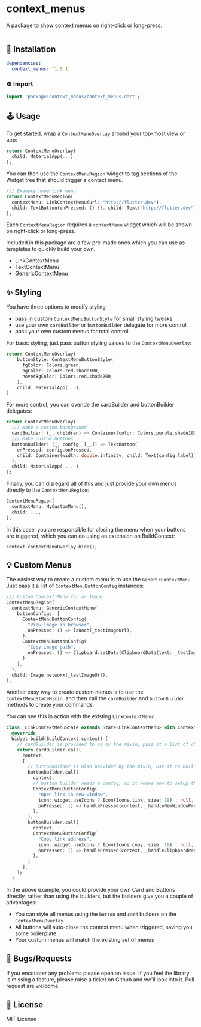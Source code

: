 # context_menus
A package to show context menus on right-click or long-press.

<img src="http://screens.gskinner.com/shawn/0tVhpe5OY2.gif" alt="" />

## 🔨 Installation
```yaml
dependencies:
  context_menus: ^1.0.1
```

### ⚙ Import

```dart
import 'package:context_menus/context_menus.dart';
```

## 🕹️ Usage

To get started, wrap a `ContextMenuOverlay` around your top-most view or app:

```dart
return ContextMenuOverlay(
  child: MaterialApp(...)
);
```

You can then use the `ContextMenuRegion` widget to tag sections of the Widget tree that should trigger a context menu.
```dart
/// Example hyperlink menu
return ContextMenuRegion(
  contextMenu: LinkContextMenu(url: 'http://flutter.dev'),
  child: TextButton(onPressed: () {}, child: Text("http://flutter.dev")),
),
```

Each `ContextMenuRegion` requires a `contextMenu` widget which will be shown on right-click or long-press.

Included in this package are a few pre-made ones which you can use as templates to quickly build your own.
* LinkContextMenu
* TextContextMenu
* GenericContextMenu

## ✨ ️Styling

You have three options to modify styling
* pass in custom `ContextMenuButtonStyle` for small styling tweaks
* use your own `cardBuilder` or `buttonBuilder` delegate for more control
* pass your own custom menus for total control

For basic styling, just pass button styling values to the `ContextMenuOverlay`:
```dart
return ContextMenuOverlay(
    buttonStyle: ContextMenuButtonStyle(
      fgColor: Colors.green,
      bgColor: Colors.red.shade100,
      hoverBgColor: Colors.red.shade200,
    ),
    child: MaterialApp(...);
}
```

For more control, you can overide the cardBuilder and buttonBuilder delegates:
```dart
return ContextMenuOverlay(
  /// Make a custom background
  cardBuilder: (_, children) => Container(color: Colors.purple.shade100, child: Column(children: children)),
  /// Make custom buttons
  buttonBuilder: (_, config, [__]) => TextButton(
    onPressed: config.onPressed,
    child: Container(width: double.infinity, child: Text(config.label)),
  ),
  child: MaterialApp( ... ),
);
```

Finally, you can disregard all of this and just provide your own menus directly to the `ContextMenuRegion`:
```dart
ContextMenuRegion(
  contextMenu: MyCustomMenu(),
  child: ...,
),
```
In this case, you are responsible for closing the menu when your buttons are triggered, which you can do using an extension on BuildContext:
```
context.contextMenuOverlay.hide();
```

## 💡 Custom Menus
The easiest way to create a custom menu is to use the `GenericContextMenu`. Just pass it a list of `ContextMenuButtonConfig` instances:
```dart
/// Custom Context Menu for an Image
ContextMenuRegion(
  contextMenu: GenericContextMenu(
    buttonConfigs: [
      ContextMenuButtonConfig(
        "View image in browser",
        onPressed: () => launch(_testImageUrl),
      ),
      ContextMenuButtonConfig(
        "Copy image path",
        onPressed: () => Clipboard.setData(ClipboardData(text: _testImageUrl)),
      )
    ],
  ),
  child: Image.network(_testImageUrl),
),
```

Another easy way to create custom menus is to use the `ContextMenuStateMixin`, and then call the `cardBuilder` and `buttonBuilder` methods to create your commands.

You can see this in action with the existing `LinkContextMenu`:
```dart
class _LinkContextMenuState extends State<LinkContextMenu> with ContextMenuStateMixin {
  @override
  Widget build(BuildContext context) {
    // cardBuilder is provided to us by the mixin, pass it a list of children to layout
    return cardBuilder.call(
      context,
      [
        // buttonBuilder is also provided by the mixin, use it to build each btn
        buttonBuilder.call(
          context,
          // button builder needs a config, so it knows how to setup the btn
          ContextMenuButtonConfig(
            "Open link in new window",
            icon: widget.useIcons ? Icon(Icons.link, size: 18) : null,
            onPressed: () => handlePressed(context, _handleNewWindowPressed),
          ),
        ),
        buttonBuilder.call(
          context,
          ContextMenuButtonConfig(
            "Copy link address",
            icon: widget.useIcons ? Icon(Icons.copy, size: 18) : null,
            onPressed: () => handlePressed(context, _handleClipboardPressed),
          ),
        )
      ],
    );
  }
```

In the above example, you could provide your own Card and Buttons directly, rather than using the builders, but the builders give you a couple of advantages:
* You can style all menus using the `button` and `card` builders on the `ContextMenuOverlay`
* All buttons will auto-close the context menu when triggered, saving you some boilerplate
* Your custom menus will match the existing set of menus

## 🐞 Bugs/Requests

If you encounter any problems please open an issue. If you feel the library is missing a feature, please raise a ticket on Github and we'll look into it. Pull request are welcome.

## 📃 License

MIT License
